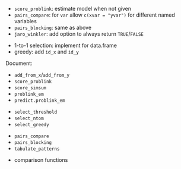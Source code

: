 


- `score_problink`: estimate model when not given
- `pairs_compare`: for `var` allow `c(xvar = "yvar")` for different named variables
- `pairs_blocking`: same as above
- `jaro_winkler`: add option to always return `TRUE`/`FALSE`
+ 1-to-1 selection: implement for data.frame
+ greedy: add `id_x` and `id_y`


Document:
+ `add_from_x`/`add_from_y`
+ `score_problink`
+ `score_simsum`
+ `problink_em` 
+ `predict.problink_em`
- `select_threshold`
- `select_ntom`
- `select_greedy`
+ `pairs_compare`
+ `pairs_blocking`
+ `tabulate_patterns`
- comparison functions
